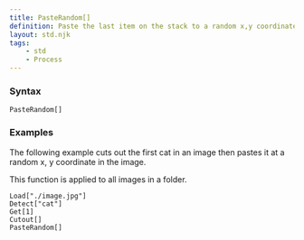 ```yaml
---
title: PasteRandom[]
definition: Paste the last item on the stack to a random x,y coordinate.
layout: std.njk
tags:
    - std
    - Process
---
```


### Syntax

```
PasteRandom[]
```

### Examples

The following example cuts out the first cat in an image then pastes it at a random x, y coordinate in the image.

This function is applied to all images in a folder.

```
Load["./image.jpg"]
Detect["cat"]
Get[1]
Cutout[]
PasteRandom[]
```